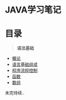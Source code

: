 # JAVA学习笔记
# 目录
> **语法基础**
  * [概论](https://github.com/Ansonnnnn/NotesForJava/blob/master/语法基础/1.1%20概论.md)
  * [语言基础组成](https://github.com/Ansonnnnn/NotesForJava/blob/master/语法基础/1.2%20语言基础组成.md)
  * [程序流程控制](https://github.com/Ansonnnnn/NotesForJava/blob/master/语法基础/1.3%20程序流程控制.md)
  * [函数](https://github.com/Ansonnnnn/NotesForJava/blob/master/语法基础/1.4%20函数.md)
  * [数组](https://github.com/Ansonnnnn/NotesForJava/blob/master/语法基础/1.5%20数组.md)
    
未完待续..



